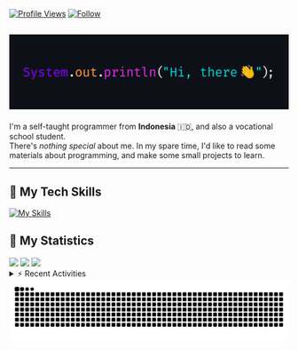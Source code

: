 <!-- Header Badges -->
[![Profile Views](https://komarev.com/ghpvc/?username=mitsuki31&color=blue&label=PROFILE+VIEWS)](https://github.com/mitsuki31)
[![Follow](https://img.shields.io/twitter/url?url=https%3A%2F%2Ftwitter.com%2Fryuumitsuki31)](https://twitter.com/ryuumitsuki31)

<h2><img src="images/hi_there.png"/></h2>

I'm a self-taught programmer from **Indonesia** 🇮🇩, and also a vocational school student.  
There's _nothing special_ about me. In my spare time, I'd like to read some materials about programming, and make some small projects to learn.

---

## 👾 My Tech Skills

[![My Skills](https://skillicons.dev/icons?i=py,c,cpp,java,js,ts,css,sass,html,bash,arduino)](https://skillicons.dev)


## 🔭 My Statistics

<picture id="stats">
    <source 
            srcset="https://github-readme-stats.vercel.app/api?username=mitsuki31&show_icons=true&theme=tokyonight&include_all_commits=true&show_private=falsee&hide=stars"
            media="(prefers-color-scheme: dark)"
    />
    <source
            srcset="https://github-readme-stats.vercel.app/api?username=mitsuki31&show_icons=true&include_all_commits=true&show_private=false&hide=stars"
            media="(prefers-color-scheme: light), (prefers-color-scheme: no-preference)"
    />
    <img src="https://github-readme-stats.vercel.app/api?username=mitsuki31&show_icons=true&include_all_commits=true&show_private=false&hide=stars" />
</picture>

<picture id="top-langs">
    <source
            srcset="https://github-readme-stats.vercel.app/api/top-langs/?username=mitsuki31&layout=donut&theme=tokyonight&count_private=true&langs_count=10"
            media="(prefers-color-scheme: dark)"
    />
    <source
            srcset="https://github-readme-stats.vercel.app/api/top-langs/?username=mitsuki31&layout=donut&count_private=true&langs_count=10"
            media="(prefers-color-scheme: light), (prefers-color-scheme: no-preference)"
    />
    <img src="https://github-readme-stats.vercel.app/api/top-langs/?username=mitsuki31&layout=donut&langs_count=10&count_private=true" />
</picture>

<picture id="profile-summary">
    <source
            srcset="https://github-profile-summary-cards.vercel.app/api/cards/profile-details?username=mitsuki31&theme=tokyonight"
            media="(prefers-color-scheme: dark)"
    />
    <source
            srcset="https://github-profile-summary-cards.vercel.app/api/cards/profile-details?username=mitsuki31&theme=github"
            media="(prefers-color-scheme: light), (prefers-color-scheme: no-preference)"
    />
    <img src="https://github-profile-summary-cards.vercel.app/api/cards/profile-details?username=mitsuki31" />
</picture>

<br/>


<details>
<summary>⚡ Recent Activities</summary>

<!--START_SECTION:activity-->
1. 🚀 Published release [v0.3.0](https://github.com/mitsuki31/temppath/releases/tag/v0.3.0) in [mitsuki31/temppath](https://github.com/mitsuki31/temppath)
2. 🎉 Merged PR [#5](https://github.com/mitsuki31/temppath/pull/5) in [mitsuki31/temppath](https://github.com/mitsuki31/temppath)
3. 💪 Opened PR [#5](https://github.com/mitsuki31/temppath/pull/5) in [mitsuki31/temppath](https://github.com/mitsuki31/temppath)
4. 🚀 Published release [temppath@0.3.0](https://github.com/mitsuki31/temppath/releases/tag/v0.3.0) in [mitsuki31/temppath](https://github.com/mitsuki31/temppath)
5. 🎉 Merged PR [#4](https://github.com/mitsuki31/temppath/pull/4) in [mitsuki31/temppath](https://github.com/mitsuki31/temppath)
6. 💪 Opened PR [#4](https://github.com/mitsuki31/temppath/pull/4) in [mitsuki31/temppath](https://github.com/mitsuki31/temppath)
7. 🎉 Merged PR [#3](https://github.com/mitsuki31/temppath/pull/3) in [mitsuki31/temppath](https://github.com/mitsuki31/temppath)
8. 💪 Opened PR [#3](https://github.com/mitsuki31/temppath/pull/3) in [mitsuki31/temppath](https://github.com/mitsuki31/temppath)
9. 🎉 Merged PR [#2](https://github.com/mitsuki31/temppath/pull/2) in [mitsuki31/temppath](https://github.com/mitsuki31/temppath)
10. 💪 Opened PR [#2](https://github.com/mitsuki31/temppath/pull/2) in [mitsuki31/temppath](https://github.com/mitsuki31/temppath)
<!--END_SECTION:activity-->

</details>

<picture>
  <!-- For dark theme -->
  <source
    srcset="https://raw.githubusercontent.com/mitsuki31/mitsuki31/output/github-snake-dark.svg"
    media="(prefers-color-scheme: dark)"
  />
  <!-- For light theme -->
  <source
    srcset="https://raw.githubusercontent.com/mitsuki31/mitsuki31/output/github-snake.svg"
    media="(prefers-color-scheme: light)"
  />
  <!-- Default -->
  <img
    alt="GitHub Contribution Grid Snake"
    src="https://raw.githubusercontent.com/mitsuki31/mitsuki31/output/github-snake.svg"
  />
</picture>
